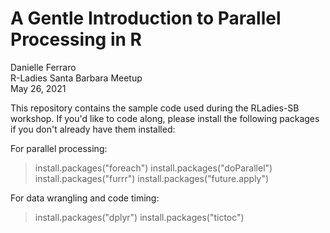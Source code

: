 # A Gentle Introduction to Parallel Processing in R<br>
Danielle Ferraro <br>
R-Ladies Santa Barbara Meetup<br>
May 26, 2021<br>

This repository contains the sample code used during the RLadies-SB workshop. If you'd like to code along, please install the following packages if you don't already have them installed:

For parallel processing:
>install.packages("foreach")
>install.packages("doParallel")
>install.packages("furrr")
>install.packages("future.apply")

For data wrangling and code timing:
>install.packages("dplyr")
>install.packages("tictoc")
